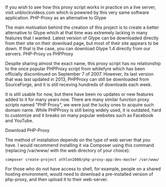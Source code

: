  If you wish to see how this proxy script works in practice on a live server, visit unblockvideos.com which is powered by this very same software application.
PHP-Proxy as an alternative to Glype

The main motivation behind the creation of this project is to create a better alternative to Glype which at that time was extremely lacking in many features that I wanted. Latest version of Glype can be downloaded directly from their site on their download page, but most of their site appears to be down. If that is the case, you can download Glype 1.4 directly from our servers.
PHP-Proxy vs PHPProxy

Despite sharing almost the exact name, this proxy script has no relationship to the once popular PHPProxy script from whitefyre which has been officially discontinued on September 7 of 2007. However, its last version that was last updated in 2013, PHPProxy can still be downloaded from SourceForge, and it is still receving hundreds of downloads each week.

It is still usable for now, but there have been no updates or new features added to it for many years now. There are many similar function proxy scripts named "PHP Proxy", we were just the lucky ones to acquire such domain name. While PHPProxy is still being widely used, it is outdated, hard to customize and it breaks on many popular websites such as Facebook and YouTube.

Download PHP-Proxy

The method of installation depends on the type of web server that you have. I would recommend installing it via Composer using this command (replacing /var/www/ with the web directory of your choice):

	composer create-project athlon1600/php-proxy-app:dev-master /var/www/
	

For those who do not have access to shell, for example, people on a shared hosting environment, would need to download a pre-installed version of php-proxy, and then upload it to their web-server. 
